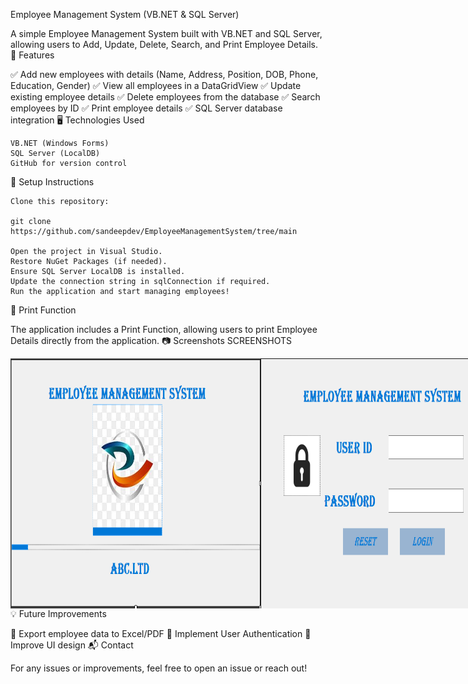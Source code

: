 Employee Management System (VB.NET & SQL Server)

A simple Employee Management System built with VB.NET and SQL Server, allowing users to Add, Update, Delete, Search, and Print Employee Details.
📌 Features

✅ Add new employees with details (Name, Address, Position, DOB, Phone, Education, Gender)
✅ View all employees in a DataGridView
✅ Update existing employee details
✅ Delete employees from the database
✅ Search employees by ID
✅ Print employee details
✅ SQL Server database integration
🖥️ Technologies Used

    VB.NET (Windows Forms)
    SQL Server (LocalDB)
    GitHub for version control

🚀 Setup Instructions

    Clone this repository:

    git clone https://github.com/sandeepdev/EmployeeManagementSystem/tree/main

    Open the project in Visual Studio.
    Restore NuGet Packages (if needed).
    Ensure SQL Server LocalDB is installed.
    Update the connection string in sqlConnection if required.
    Run the application and start managing employees!

📄 Print Function

The application includes a Print Function, allowing users to print Employee Details directly from the application.
📷 Screenshots
SCREENSHOTS
<div style="display: flex; justify-content: space-around;">
<img src="screenshots/splashScreen.png" alt="screenshot" width="400" height="400"/>
<img src="screenshots/Login.png" alt="screenshot" width="400"height="400"/>
<img src="screenshots/HomeScreen.png" width="400" height="400"/>
<img src="screenshots/Employee.png" width="400" height="400"/>
<img src="screenshots/EmployeeDetails.png" alt="screenshot" width="400",height="400"/>
<img src="screenshots/EmployeeSalaryData.png" alt="screenshot" width="400",height="400"/>


</div>
💡 Future Improvements

🔹 Export employee data to Excel/PDF
🔹 Implement User Authentication
🔹 Improve UI design
📬 Contact

For any issues or improvements, feel free to open an issue or reach out!
